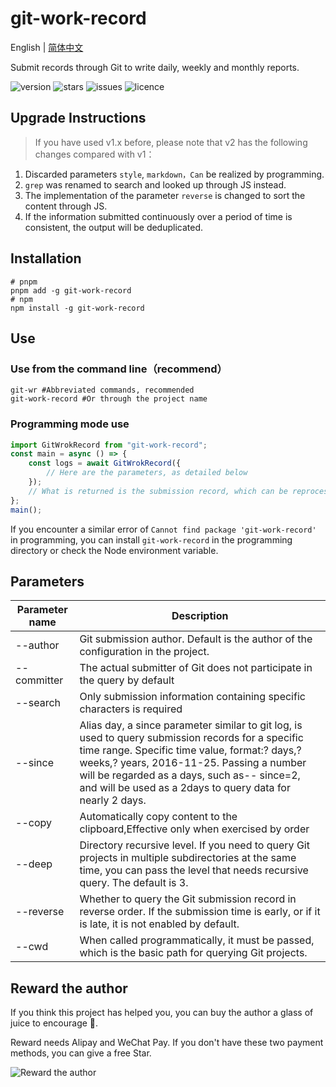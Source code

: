 # git-work-record

English | [简体中文](./README.md)

Submit records through Git to write daily, weekly and monthly reports.

<div>
  <img src="https://img.shields.io/npm/v/git-work-record?style=for-the-badge" alt="version">
  <img src="https://img.shields.io/github/stars/iamxiyang/git-work-record?style=for-the-badge" alt="stars">
  <img src="https://img.shields.io/github/issues/iamxiyang/git-work-record?style=for-the-badge" alt="issues">
  <img src="https://img.shields.io/npm/l/git-work-record?style=for-the-badge" alt="licence">
</div>

## Upgrade Instructions

> If you have used v1.x before, please note that v2 has the following changes compared with v1：

1. Discarded parameters `style`, `markdown，Can` be realized by programming.
1. `grep` was renamed to search and looked up through JS instead.
1. The implementation of the parameter `reverse` is changed to sort the content through JS.
1. If the information submitted continuously over a period of time is consistent, the output will be deduplicated.

## Installation

```shell
# pnpm
pnpm add -g git-work-record
# npm
npm install -g git-work-record
```

## Use

### Use from the command line（recommend）

```shell
git-wr #Abbreviated commands, recommended
git-work-record #Or through the project name
```

### Programming mode use

```js
import GitWrokRecord from "git-work-record";
const main = async () => {
	const logs = await GitWrokRecord({
		// Here are the parameters, as detailed below
	});
	// What is returned is the submission record, which can be reprocessed according to your own needs.
};
main();
```

If you encounter a similar error of `Cannot find package 'git-work-record'` in programming, you can install `git-work-record` in the programming directory or check the Node environment variable.

## Parameters

| Parameter name | Description                                                                                                                                                                                                                                                                                                  |
| -------------- | ------------------------------------------------------------------------------------------------------------------------------------------------------------------------------------------------------------------------------------------------------------------------------------------------------------ |
| --author       | Git submission author. Default is the author of the configuration in the project.                                                                                                                                                                                                                            |
| --committer    | The actual submitter of Git does not participate in the query by default                                                                                                                                                                                                                                     |
| --search       | Only submission information containing specific characters is required                                                                                                                                                                                                                                       |
| --since        | Alias day, a since parameter similar to git log, is used to query submission records for a specific time range. Specific time value, format:? days,? weeks,? years, 2016-11-25. Passing a number will be regarded as a days, such as-- since=2, and will be used as a 2days to query data for nearly 2 days. |
| --copy         | Automatically copy content to the clipboard,Effective only when exercised by order                                                                                                                                                                                                                           |
| --deep         | Directory recursive level. If you need to query Git projects in multiple subdirectories at the same time, you can pass the level that needs recursive query. The default is 3.                                                                                                                               |
| --reverse      | Whether to query the Git submission record in reverse order. If the submission time is early, or if it is late, it is not enabled by default.                                                                                                                                                                |
| --cwd          | When called programmatically, it must be passed, which is the basic path for querying Git projects.                                                                                                                                                                                                          |

## Reward the author

If you think this project has helped you, you can buy the author a glass of juice to encourage 🍹.

Reward needs Alipay and WeChat Pay. If you don't have these two payment methods, you can give a free Star.

![Reward the author](https://test-1309419893.cos.ap-shanghai.myqcloud.com/%E6%89%93%E8%B5%8F.png?f=github)
